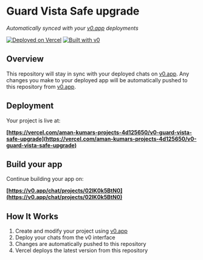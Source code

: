 # Guard Vista Safe upgrade

*Automatically synced with your [v0.app](https://v0.app) deployments*

[![Deployed on Vercel](https://img.shields.io/badge/Deployed%20on-Vercel-black?style=for-the-badge&logo=vercel)](https://vercel.com/aman-kumars-projects-4d125650/v0-guard-vista-safe-upgrade)
[![Built with v0](https://img.shields.io/badge/Built%20with-v0.app-black?style=for-the-badge)](https://v0.app/chat/projects/02lK0k5BtN0)

## Overview

This repository will stay in sync with your deployed chats on [v0.app](https://v0.app).
Any changes you make to your deployed app will be automatically pushed to this repository from [v0.app](https://v0.app).

## Deployment

Your project is live at:

**[https://vercel.com/aman-kumars-projects-4d125650/v0-guard-vista-safe-upgrade](https://vercel.com/aman-kumars-projects-4d125650/v0-guard-vista-safe-upgrade)**

## Build your app

Continue building your app on:

**[https://v0.app/chat/projects/02lK0k5BtN0](https://v0.app/chat/projects/02lK0k5BtN0)**

## How It Works

1. Create and modify your project using [v0.app](https://v0.app)
2. Deploy your chats from the v0 interface
3. Changes are automatically pushed to this repository
4. Vercel deploys the latest version from this repository